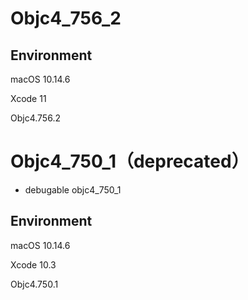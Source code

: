 # Objc4\_756\_2
## Environment

macOS 10.14.6

Xcode 11

Objc4.756.2

# Objc4\_750\_1（deprecated）
* debugable objc4_750_1


## Environment

macOS 10.14.6

Xcode 10.3

Objc4.750.1
